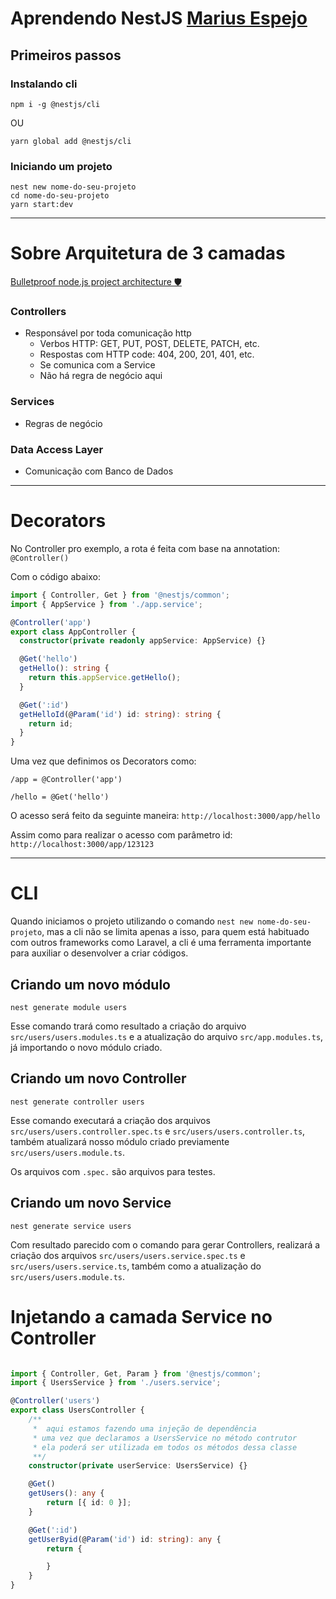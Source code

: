 # Aprendendo NestJS [Marius Espejo](https://www.youtube.com/watch?v=2n3xS89TJMI)

## Primeiros passos

### Instalando cli
```
npm i -g @nestjs/cli
```
OU
```
yarn global add @nestjs/cli
```

### Iniciando um projeto
```
nest new nome-do-seu-projeto
cd nome-do-seu-projeto
yarn start:dev
```
___

# Sobre Arquitetura de 3 camadas
[Bulletproof node.js project architecture 🛡️](https://dev.to/santypk4/bulletproof-node-js-project-architecture-4epf)


### Controllers
- Responsável por toda comunicação http
    - Verbos HTTP: GET, PUT, POST, DELETE, PATCH, etc.
    - Respostas com HTTP code: 404, 200, 201, 401, etc.
    - Se comunica com a Service
    - Não há regra de negócio aqui
### Services
- Regras de negócio
### Data Access Layer
- Comunicação com Banco de Dados

___
# Decorators
No Controller pro exemplo, a rota é feita com base na annotation: `@Controller()`

Com o código abaixo:
```ts
import { Controller, Get } from '@nestjs/common';
import { AppService } from './app.service';

@Controller('app')
export class AppController {
  constructor(private readonly appService: AppService) {}

  @Get('hello')
  getHello(): string {
    return this.appService.getHello();
  }

  @Get(':id')
  getHelloId(@Param('id') id: string): string {
    return id;
  }
}
```

Uma vez que definimos os Decorators como:
```
/app = @Controller('app')

/hello = @Get('hello')
```
O acesso será feito da seguinte maneira:
`http://localhost:3000/app/hello`

Assim como para realizar o acesso com parâmetro id:
`http://localhost:3000/app/123123`

___

# CLI
Quando iniciamos o projeto utilizando o comando
`nest new nome-do-seu-projeto`, mas a cli não se limita apenas a isso, para quem está habituado com outros frameworks como Laravel, a cli é uma ferramenta importante para auxiliar o desenvolver a criar códigos.

## Criando um novo módulo
```
nest generate module users
```
Esse comando trará como resultado a criação do arquivo `src/users/users.modules.ts` e a atualização do arquivo `src/app.modules.ts`, já importando o novo módulo criado.

## Criando um novo Controller
```
nest generate controller users
```
Esse comando executará a criação dos arquivos `src/users/users.controller.spec.ts` e `src/users/users.controller.ts`, também atualizará nosso módulo criado previamente `src/users/users.module.ts`.

Os arquivos com `.spec.` são arquivos para testes.

## Criando um novo Service
```
nest generate service users
```
Com resultado parecido com o comando para gerar Controllers, realizará a criação dos arquivos `src/users/users.service.spec.ts` e  `src/users/users.service.ts`, também como a atualização do `src/users/users.module.ts`.



# Injetando a camada Service no Controller

```ts
```
```ts
import { Controller, Get, Param } from '@nestjs/common';
import { UsersService } from './users.service';

@Controller('users')
export class UsersController {
    /**
     *  aqui estamos fazendo uma injeção de dependência
     * uma vez que declaramos a UsersService no método contrutor
     * ela poderá ser utilizada em todos os métodos dessa classe
     **/
    constructor(private userService: UsersService) {}

    @Get()
    getUsers(): any {
        return [{ id: 0 }];
    }

    @Get(':id')
    getUserByid(@Param('id') id: string): any {
        return {

        }
    }
}
```